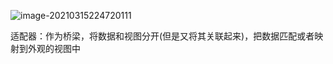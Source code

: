 ![image-20210315224720111](https://iqqcode-blog.oss-cn-beijing.aliyuncs.com/img-2021-befo/20210315224721.png)

适配器：作为桥梁，将数据和视图分开(但是又将其关联起来)，把数据匹配或者映射到外观的视图中

